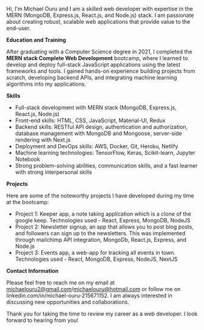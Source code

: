 Hi, I'm Michael Ouru and I am a skilled web developer with expertise in the MERN (MongoDB, Express.js, React.js, and Node.js) stack. I am passionate about creating robust, scalable web applications that provide value to the end-user.

**Education and Training**

After graduating with a Computer Science degree in 2021, I completed the **MERN stack Complete Web Development** bootcamp, where I learned to develop and deploy full-stack JavaScript applications using the latest frameworks and tools. I gained hands-on experience building projects from scratch, developing backend APIs, and integrating machine learning algorithms into my applications.

**Skills**
- Full-stack development with MERN stack (MongoDB, Express.js, React.js, Node.js)
- Front-end skills: HTML, CSS, JavaScript, Material-UI, Redux
- Backend skills: RESTful API design, authentication and authorization, database management with MongoDB and Mongoose, server-side rendering with Next.js
- Deployment and DevOps skills: AWS, Docker, Git, Heroku, Netlify
- Machine learning technologies: TensorFlow, Keras, Scikit-learn, Jupyter Notebook
- Strong problem-solving abilities, communication skills, and a fast learner with strong interpersonal skills

**Projects**

Here are some of the noteworthy projects I have developed during my time at the bootcamp:

- Project 1: Keeper app, a note taking application which is a clone of the google keep. Technologies used - React, Express, MongoDB, NodeJS
- Project 2: Newsletter signup, an app that allows you to post blog posts, and followers can sign up to the newsletters. This was implemented through mailchimp API integration, MongoDb, React.js, Express, and Node.js
- Project 3: Events app, a web-app for tracking all events in town. Technologies used - React, MongoDB, Express, NodeJS, NextJS

**Contact Information**

Please feel free to reach me on my email at michaelouru2@gmail.com/michaelouru@hotmail.com or follow me on linkedin.com/in/michael-ouru-215671152. I am always interested in discussing new opportunities and collaborations.

Thank you for taking the time to review my career as a web developer. I look forward to hearing from you!
